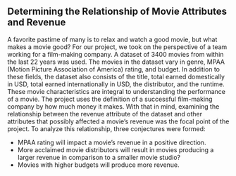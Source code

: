 ## Determining the Relationship of Movie Attributes and Revenue

A favorite pastime of many is to relax and watch a good movie, but what makes a movie good? For our project, we took on the perspective of a team working for a film-making company. A dataset of 3400 movies from within the last 22 years was used. The movies in the dataset vary in genre, MPAA (Motion Picture Association of America) rating, and budget. In addition to these fields, the dataset also consists of the title, total earned domestically in USD, total earned internationally in USD, the distributor, and the runtime. These movie characteristics are integral to understanding the performance of a movie. The project uses the definition of a successful film-making company by how much money it makes. With that in mind, examining the relationship between the revenue attribute of the dataset and other attributes that possibly affected a movie’s revenue was the focal point of the project. To analyze this relationship, three conjectures were formed:
  - MPAA rating will impact a movie’s revenue in a positive direction.
  - More acclaimed movie distributors will result in movies producing a larger revenue in comparison to a smaller movie studio?
  - Movies with higher budgets will produce more revenue.
